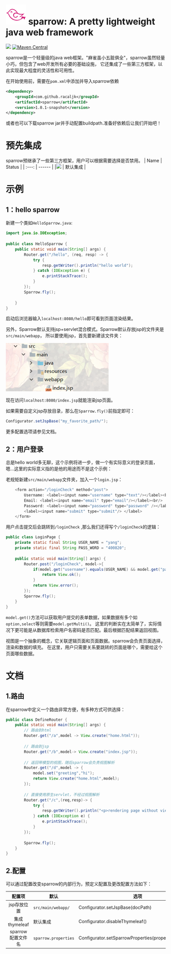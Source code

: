 # ![](docs/logo.png) sparrow: A pretty lightweight java web framework

![](https://img.shields.io/badge/project--status-under%20developing-yellow.svg)
[![Maven Central](https://img.shields.io/maven-central/v/com.github.racaljk/sparrow.svg?label=Maven%20Central)](https://search.maven.org/search?q=g:%22com.github.racaljk%22%20AND%20a:%22sparrow%22)

sparrow是一个轻量级的java web框架。"麻雀虽小五脏俱全"，sparrow虽然轻量小巧，但包含了web开发所有必要的基础设施，
它还集成了一些第三方框架，以此实现最大程度的灵活性和可用性。

在开始使用前，需要在`pom.xml`中添加并导入sparrow依赖
```xml
<dependency>
    <groupId>com.github.racaljk</groupId>
    <artifactId>sparrow</artifactId>
    <version>1.0.1-snapshot</version>
</dependency>
```
或者也可以下载sparrow jar并手动配置buildpath.准备好依赖后让我们开始吧！

# 预先集成
sparrow预继承了一些第三方框架，用户可以根据需要选择是否禁用。
| Name | Status |
| :---: | ------ |
|![](docs/thymeleaf_logo.png) | 默认集成 |


# 示例
## 1：hello sparrow

新建一个类如`HelloSparrow.java`:
```java
import java.io.IOException;

public class HelloSparrow {
    public static void main(String[] args) {
        Router.get("/hello", (req, resp) -> {
            try {
                resp.getWriter().println("hello world");
            } catch (IOException e) {
                e.printStackTrace();
            }
        });
        Sparrow.fly();

    }
}
```
启动后浏览器输入`localhost:8080/hello`即可看到页面渲染结果。

另外，Sparrow默认支持jsp+servlet混合模式。Sparrow默认存放jsp的文件夹是`src/main/webapp`，
所以要使用jsp，首先要新建该文件夹：

![](docs/jsp_docbase.png)

现在访问`localhost:8080/index.jsp`就能渲染jsp页面。

如果需要自定义jsp存放目录，那么在`Sparrow.fly()`前指定即可：
```java
Configurator.setJspBase("my_favorite_path/");
```
更多配置选项请参见文档。

## 2：用户登录
总是hello world多无聊，这个示例将进一步，做一个有实际意义的登录页面，嗯...这里的实际意义指的是他的用途而不是这个示例：

老规矩新建`src/main/webapp`文件夹，加入一个`login.jsp`：
```java
    <form action="/loginCheck" method="post">
        Username: <label><input name="username" type="text"/></label><br/>
        Email: <label><input name="email" type="email"/></label><br/>
        Password: <label><input name="password" type="password" /></label><br/>
        <label><input name="submit" type="submit"/> </label>
    </form>
```
用户点击提交后会跳转到`/loginCheck` ,那么我们还得写个`/loginCheck`的逻辑：
```java
public class LoginPage {
    private static final String USER_NAME = "yang";
    private static final String PASS_WORD = "400820";

    public static void main(String[] args) {
        Router.post("/loginCheck", model->{
            if(model.get("username").equals(USER_NAME) && model.get("password").equals(PASS_WORD)){
                return View.ok();
            }
            return View.error();
        });
        Sparrow.fly();
    }
}
```
`model.get()`方法可以获取用户提交的表单数据，如果数据有多个如`option,select`等则需要`model.getMulti()`。
这里的判断实在太简单了，实际情况下更可能是从数据库检索用户名密码是否匹配。最后根据匹配结果返回视图。

视图是一个抽象的概念，它关联逻辑页面和页面数据。sparrow会负责页面选择，渲染和数据的填充。
在这里，用户只需要关系要跳转的页面是哪个，需要给这个页面哪些数据。


# 文档
## 1.路由
在sparrow中定义一个路由非常方便，有多种方式可供选择：
```java
public class DefineRouter {
    public static void main(String[] args) {
        // 路由到html
        Router.get("/a",model -> View.create("home.html"));

        // 路由到jsp
        Router.get("/b",model-> View.create("index.jsp"));

        // 返回带模型的视图，随后sparrow会负责视图解析
        Router.get("/d",model -> {
            model.set("greeting","hi");
            return View.create("home.html",model);
        });

        // 直接使用原生servlet，不经过视图解析
        Router.get("/c",(req,resp)-> {
            try {
                resp.getWriter().println("<p>rendering page without view resolving</p>");
            } catch (IOException e) {
                e.printStackTrace();
            }
        });

        Sparrow.fly();
    }
}
```

## 2.配置
可以通过配置改变sparrow的内部行为，预定义配置及更改配置方法如下：

| 配置项 | 默认 | 选项 |
| :-----: | ----- | ----- |
| jsp存放位置 | `src/main/webapp/` | Configurator.setJspBase(docPath) |
| 集成thymeleaf | 默认集成 | Configurator.disableThymeleaf() |
| sparrow配置文件名 | `sparrow.properties` | Configurator.setSparrowProperties(propertiesFileName) |

